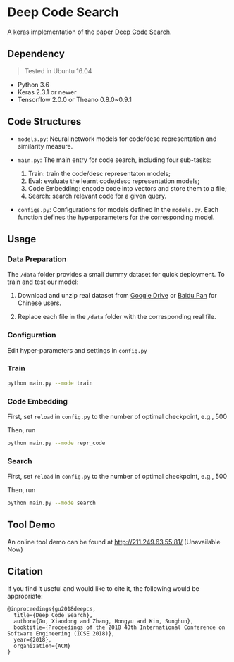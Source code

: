 # Deep Code Search
A keras implementation of the paper [Deep Code Search](https://guxd.github.io/papers/deepcs.pdf).

## Dependency
> Tested in Ubuntu 16.04
* Python 3.6
* Keras 2.3.1 or newer
* Tensorflow 2.0.0 or Theano 0.8.0~0.9.1

## Code Structures

 - `models.py`: Neural network models for code/desc representation and similarity measure.
 
 - `main.py`: The main entry for code search, including four sub-tasks: 
     1) Train: train the code/desc representaton models; 
     2) Eval: evaluate the learnt code/desc representation models; 
     3) Code Embedding: encode code into vectors and store them to a file; 
     4) Search: search relevant code for a given query.
     
 - `configs.py`: Configurations for models defined in the `models.py`. 
   Each function defines the hyperparameters for the corresponding model.


## Usage

   ### Data Preparation
  The `/data` folder provides a small dummy dataset for quick deployment. 
  To train and test our model:
  
  1) Download and unzip real dataset from [Google Drive](https://drive.google.com/drive/folders/1GZYLT_lzhlVczXjD6dgwVUvDDPHMB6L7?usp=sharing) or [Baidu Pan](https://pan.baidu.com/s/1U_MtFXqq0C-Qh8WUFAWGvg) for Chinese users.
  
  2) Replace each file in the `/data` folder with the corresponding real file. 
  
   ### Configuration
   
   Edit hyper-parameters and settings in `config.py`
   
   ### Train
   
   ```bash
   python main.py --mode train
   ```
   
   ### Code Embedding
   
   First, set `reload` in `config.py` to the number of optimal checkpoint, e.g., 500
   
   Then, run
   ```bash
   python main.py --mode repr_code
   ```
   
   ### Search
   
   First, set `reload` in `config.py` to the number of optimal checkpoint, e.g., 500  
   
   Then, run
   ```bash
   python main.py --mode search
   ``` 
   
## Tool Demo

An online tool demo can be found at http://211.249.63.55:81/ (Unavailable Now)

## Citation
If you find it useful and would like to cite it, the following would be appropriate:
```
@inproceedings{gu2018deepcs,
  title={Deep Code Search},
  author={Gu, Xiaodong and Zhang, Hongyu and Kim, Sunghun},
  booktitle={Proceedings of the 2018 40th International Conference on Software Engineering (ICSE 2018)},
  year={2018},
  organization={ACM}
}
```
